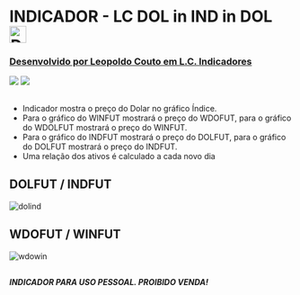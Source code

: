 # INDICADOR - LC DOL in IND in DOL <a title="Download" href="https://github.com/leopoldocouto/Strategies-ProfitChart-Nelogica/raw/main/Indicadores/LC-DOL-in-IND-in-DOL/Indicador%20LC%20Dol%20in%20Win%20in%20Dol.psf" target="_blank"><img alt="Download" width ="30px" src="https://user-images.githubusercontent.com/54564254/177182371-508a14d8-2bec-48bb-940c-fbd79bc97c22.png">


### Desenvolvido por Leopoldo Couto em L.C. Indicadores 
<div>                                                         
  <a href="https://instagram.com/lcindicadores" target="_blank"><img src="https://img.shields.io/badge/-Instagram-%23E4405F?style=for-the-badge&logo=instagram&logoColor=white" target="_blank"></a>
  <a href="https://github.com/leopoldocouto" target="_blank"><img src="https://img.shields.io/badge/GitHub-100000?style=for-the-badge&logo=github&logoColor=white?style=for-the-badge&logo=instagram&logoColor=white" target="_blank"></a>
</div>	 
 

##
* Indicador mostra o preço do Dolar no gráfico Índice. 
* Para o gráfico do WINFUT mostrará o preço do WDOFUT, para o gráfico do WDOLFUT mostrará o preço do WINFUT.
* Para o gráfico do INDFUT mostrará o preço do DOLFUT, para o gráfico do DOLFUT mostrará o preço do INDFUT.
* Uma relação dos ativos é calculado a cada novo dia

## DOLFUT / INDFUT
![dolind](https://user-images.githubusercontent.com/54564254/183116667-6fc1a8c0-55fc-4eb4-aa5c-2ec3fd158b7a.png)
## WDOFUT / WINFUT
![wdowin](https://user-images.githubusercontent.com/54564254/183116701-002724dc-8baf-4719-9ee0-70e463ce750f.png)
##
##### INDICADOR PARA USO PESSOAL. PROIBIDO VENDA!












